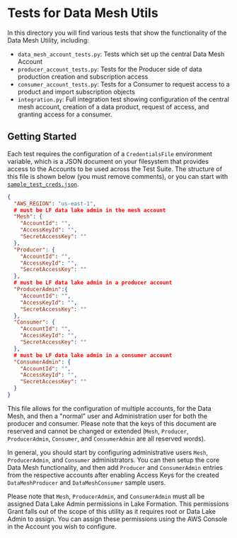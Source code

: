# Tests for Data Mesh Utils

In this directory you will find various tests that show the functionality of the Data Mesh Utility, including:

* `data_mesh_account_tests.py`: Tests which set up the central Data Mesh Account
* `producer_account_tests.py`: Tests for the Producer side of data production creation and subscription access
* `consumer_account_tests.py`: Tests for a Consumer to request access to a product and import subscription objects
* `integration.py`: Full integration test showing configuration of the central mesh account, creation of a data product, request of access, and granting access for a consumer.

## Getting Started

Each test requires the configuration of a `CredentialsFile` environment variable, which is a JSON document on your 
filesystem that provides access to the Accounts to be used across the Test Suite. The structure of this file is shown 
below (you must remove comments), or you can start with [`sample_test_creds.json`](sample_test_creds.json).

```json
{
  "AWS_REGION": "us-east-1",
  # must be LF data lake admin in the mesh account
  "Mesh": {
    "AccountId": "",
    "AccessKeyId": "",
    "SecretAccessKey": ""
  },
  "Producer": {
    "AccountId": "",
    "AccessKeyId": "",
    "SecretAccessKey": ""
  },
  # must be LF data lake admin in a producer account
  "ProducerAdmin":{
    "AccountId": "",
    "AccessKeyId": "",
    "SecretAccessKey": ""
  },
  "Consumer": {
    "AccountId": "",
    "AccessKeyId": "",
    "SecretAccessKey": ""
  },
  # must be LF data lake admin in a consumer account
  "ConsumerAdmin": {
    "AccountId": "",
    "AccessKeyId": "",
    "SecretAccessKey": ""
  }
}
```

This file allows for the configuration of multiple accounts, for the Data Mesh, and then a "normal" user and Administration
user for both the producer and consumer. Please note that the keys of this document are reserved and cannot be changed or extended
(`Mesh`, `Producer`, `ProducerAdmin`, `Consumer`, and `ConsumerAdmin` are all reserved words).

In general, you should start by configuring administrative users `Mesh`, `ProducerAdmin`, and `Consumer` administrators. You can then
setup the core Data Mesh functionality, and then add `Producer` and `ConsumerAdmin` entries from the respective accounts after
enabling Access Keys for the created `DataMeshProducer` and `DataMeshConsumer` sample users.

Please note that `Mesh`, `ProducerAdmin`, and `ConsumerAdmin` must all be assigned Data Lake Admin permissions in Lake Formation. This permissions
Grant falls out of the scope of this utility as it requires root or Data Lake Admin to assign. You can assign these permissions using the
AWS Console in the Account you wish to configure.